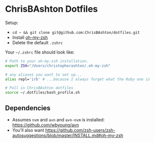 # ChrisBAshton Dotfiles

Setup:

- `cd ~ && git clone git@github.com:ChrisBAshton/dotfiles.git`
- Install [oh-my-zsh](https://github.com/robbyrussell/oh-my-zsh)
- Delete the default `.zshrc`

Your `~/.zshrc` file should look like:

```bash
# Path to your oh-my-zsh installation.
export ZSH="/Users/christopherashton/.oh-my-zsh"

# any aliases you want to set up...
alias repl='irb' # ...because I always forget what the Ruby one is

# Pull in ChrisBAshton dotfiles
source ~/.dotfiles/bash_profile.sh
```

## Dependencies

- Assumes `nvm` and `avn` and `avn-nvm` is installed: https://github.com/wbyoung/avn
- You'll also want https://github.com/zsh-users/zsh-autosuggestions/blob/master/INSTALL.md#oh-my-zsh
